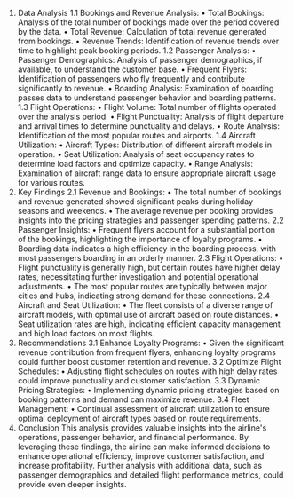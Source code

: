 1. Data Analysis
1.1 Bookings and Revenue Analysis:
•	Total Bookings: Analysis of the total number of bookings made over the period covered by the data.
•	Total Revenue: Calculation of total revenue generated from bookings.
•	Revenue Trends: Identification of revenue trends over time to highlight peak booking periods.
1.2 Passenger Analysis:
•	Passenger Demographics: Analysis of passenger demographics, if available, to understand the customer base.
•	Frequent Flyers: Identification of passengers who fly frequently and contribute significantly to revenue.
•	Boarding Analysis: Examination of boarding passes data to understand passenger behavior and boarding patterns.
1.3 Flight Operations:
•	Flight Volume: Total number of flights operated over the analysis period.
•	Flight Punctuality: Analysis of flight departure and arrival times to determine punctuality and delays.
•	Route Analysis: Identification of the most popular routes and airports.
1.4 Aircraft Utilization:
•	Aircraft Types: Distribution of different aircraft models in operation.
•	Seat Utilization: Analysis of seat occupancy rates to determine load factors and optimize capacity.
•	Range Analysis: Examination of aircraft range data to ensure appropriate aircraft usage for various routes.
2. Key Findings
2.1 Revenue and Bookings:
•	The total number of bookings and revenue generated showed significant peaks during holiday seasons and weekends.
•	The average revenue per booking provides insights into the pricing strategies and passenger spending patterns.
2.2 Passenger Insights:
•	Frequent flyers account for a substantial portion of the bookings, highlighting the importance of loyalty programs.
•	Boarding data indicates a high efficiency in the boarding process, with most passengers boarding in an orderly manner.
2.3 Flight Operations:
•	Flight punctuality is generally high, but certain routes have higher delay rates, necessitating further investigation and potential operational adjustments.
•	The most popular routes are typically between major cities and hubs, indicating strong demand for these connections.
2.4 Aircraft and Seat Utilization:
•	The fleet consists of a diverse range of aircraft models, with optimal use of aircraft based on route distances.
•	Seat utilization rates are high, indicating efficient capacity management and high load factors on most flights.
3. Recommendations
3.1 Enhance Loyalty Programs:
•	Given the significant revenue contribution from frequent flyers, enhancing loyalty programs could further boost customer retention and revenue.
3.2 Optimize Flight Schedules:
•	Adjusting flight schedules on routes with high delay rates could improve punctuality and customer satisfaction.
3.3 Dynamic Pricing Strategies:
•	Implementing dynamic pricing strategies based on booking patterns and demand can maximize revenue.
3.4 Fleet Management:
•	Continual assessment of aircraft utilization to ensure optimal deployment of aircraft types based on route requirements.
4. Conclusion
This analysis provides valuable insights into the airline's operations, passenger behavior, and financial performance. By leveraging these findings, the airline can make informed decisions to enhance operational efficiency, improve customer satisfaction, and increase profitability. Further analysis with additional data, such as passenger demographics and detailed flight performance metrics, could provide even deeper insights.

